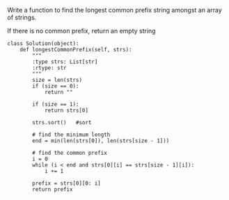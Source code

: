 Write a function to find the longest common prefix string amongst an array of strings.

If there is no common prefix, return an empty string



```
class Solution(object):
    def longestCommonPrefix(self, strs):
        """
        :type strs: List[str]
        :rtype: str
        """
        size = len(strs)
        if (size == 0):
            return ""
 
        if (size == 1):
            return strs[0]
 
        strs.sort()   #sort 
     
        # find the minimum length
        end = min(len(strs[0]), len(strs[size - 1]))
 
        # find the common prefix
        i = 0
        while (i < end and strs[0][i] == strs[size - 1][i]):
            i += 1
 
        prefix = strs[0][0: i]
        return prefix
```
